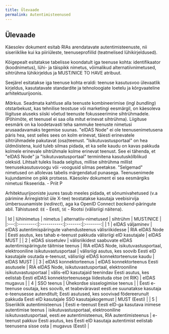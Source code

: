 ```yaml
---
title: Ülevaade
permalink: Autentimisteenused
---
```


## Ülevaade

Käesolev dokument esitab RIAs arendatavate autentimisteenuste, nii siseriiklike kui ka piiriüleste,  teenuseprofiilid (teatmelised lühikirjeldused).

Kõigepealt esitatakse tabelisse koondatult iga teenuse kohta: identifikaator (koodnimetus), lühi- ja täispikk nimetus, võimalikud  alternatiivnimetused, sihtrühma lühikirjeldus ja MUST/NICE TO HAVE atribuut.

Seejärel esitatakse iga teenuse kohta eraldi: teenuse kasutusvoo ülevaatlik kirjeldus, kasutatavate standardite ja tehnoloogiate loetelu ja kõrgvaateline arhitektuurijoonis.

_Märkus._ Seadmata kahtluse alla teenuste kombineerimise (ingl _bundling_) otstarbekust, kas tehnilise teostuse või marketingi eesmärgil, on käesoleva liigituse aluseks siiski võetud teenuste fokusseerimine sihtrühmadele.  (Põhimõte, et teenusel ei saa olla mitut erinevat sihtrühma). Liigituse eesmärk on ka loodetavasti teha sammuke teenuste nimetusi arusaadavamaks tegemise suunas. "eIDAS Node" ei ole teenusenimetusena päris hea, sest selles sees on kolm erinevat, täiesti erinevatele sihtrühmadele pakutavat (osa)teenust. "Isikutuvastusportaal" on hea üldmõistena, kuid tuleb silmas pidada, et ka selle kaudu on kavas pakkuda kolmele erinevale sihtrühmale kolme erinevat teenust. See ei tähenda, et "eIDAS Node" ja "Isikutuvastusportaal" terminitena kasutuskõlblikud oleksid. Lihtsalt tuleks lisada selgitus, millise sihtrühma millist teenusekasutusvoogu  või -voogusid silmas peetakse. "Selgemad" nimetused on allolevas tabelis märgendatud punasega. Teenusenimede kujundamine on pikk protsess. Käesolev dokument ei sea eesmärgiks nimetusi fikseerida. - Priit P 

Arhitektuurijooniste juures tasub meeles pidada, et sõnumivahetused (v.a pärimine Äriregistrist üle X-tee) teostatakse kasutaja veebisirvija ümbersuunamiste (_redirect_), aga ka OpenID Connect _backend_-päringute abil. Tähistused: `EE` - Eesti, `SE` - Rootsi (välisriigi näitena).

| Id | lühinimetus | nimetus | alternatiiv-nimetused | sihtrühm | MUST/NICE |
|:---:|:---------:|:-----------:|:-------:|:--------:|
|  1   | eIDAS väljaminev | <span class='Q'>eIDAS autentimispäringute vahendusteenus välisriikidesse</span> | RIA eIDAS Node | Eesti asutus, kes tahab e-teenust pakkuda välisriigi eID kasutajale | eIDAS MUST |
|  2   | eIDAS sissetulev | <span class='Q'>välisriikidest saabuvate eIDAS autentimispäringute täitmise teenus</span> | RIA eIDAS Node, isikutuvastusportaal, elektrooniline isikutuvastusportaal | välisriigi asutus, kes soovib Eesti eID kasutajale osutada e-teenust, välisriigi eIDAS konnektorteenuse kaudu | eIDAS MUST |
|  3   | eIDAS konnektorteenus | <span class='Q'>eIDAS konnektorteenus Eesti asutusele</span> | RIA eIDAS Node, isikutuvastusportaal, elektrooniline isikutuvastusportaal | välis-eID kasutajaid teenindav Eesti asutus, kes eelistab Eesti eIDAS konnektorteenusega liidestuda otse (nt RIK) | eIDAS mugavus |
|  4   | <span class='Q'>SSO teenus</span> | <span class='Q'>Ühekordse sisselogimise teenus</span> |  | Eesti e-teenuse osutaja, kes soovib, et teabeväravast eesti.ee suunatakse kasutaja e-teenusesse autenditult; Eesti asutused, kes soovivad födereerunult pakkuda Eesti eID kasutajale SSO kasutajakogemust | MUST (Eesti) |
|  5   | <span class='Q'>Siseriiklik autentimisteenus</span> | Eesti e-teenust Eesti eID-ga kasutava inimese autentimise teenus | isikutuvastusportaal, elektrooniline isikutuvastusportaal, eesti.ee autentimisteenus, RIA autentimisteenus | e-teenust pakkuv Eesti asutus, kes Eesti eID kasutaja autentimist eelistab teenusena sisse osta |  mugavus (Eesti) |

